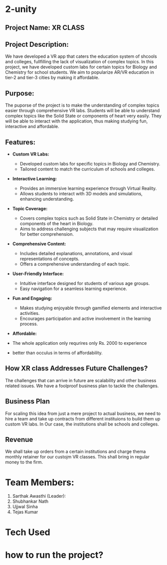 # 2-unity

## Project Name: XR CLASS

## Project Description: 
We have developed a VR app that caters the education system of shcools and colleges, fullfilling the lack of visualization of complex topics. In this project, we have developed custom labs for certain topics for Biology and Chemistry for school students. We aim to popularize AR/VR education in tier-2 and tier-3 cities by making it affordable.

## Purpose: 
The puporse of the project is to make the understanding of complex topics easier through comprehensive VR labs. Students will be able to understand complex topics like the Solid State or components of heart very easily. They will be able to interact with the application, thus making studying fun, interactive and affordable.

## Features:
- **Custom VR Labs:**
  - Developed custom labs for specific topics in Biology and Chemistry.
  - Tailored content to match the curriculum of schools and colleges.

- **Interactive Learning:**
  - Provides an immersive learning experience through Virtual Reality.
  - Allows students to interact with 3D models and simulations, enhancing understanding.

- **Topic Coverage:**
  - Covers complex topics such as Solid State in Chemistry or detailed components of the heart in Biology.
  - Aims to address challenging subjects that may require visualization for better comprehension.

- **Comprehensive Content:**
  - Includes detailed explanations, annotations, and visual representations of concepts.
  - Offers a comprehensive understanding of each topic.

- **User-Friendly Interface:**
  - Intuitive interface designed for students of various age groups.
  - Easy navigation for a seamless learning experience.

- **Fun and Engaging:**
  - Makes studying enjoyable through gamified elements and interactive activities.
  - Encourages participation and active involvement in the learning process.
- **Affordable:**
- The whole application only requrires only Rs. 2000 to experience
- better than occulus in terms of affordability.

## How XR class Addresses Future Challenges?

The challenges that can arrive in future are scalability and other business related issues. We have a foolproof business plan to tackle the challenges.

## Business Plan

For scaling this idea from just a mere project to actual business, we need to hire a team and take up contracts from different instituions to build them up custom VR labs. In Our case, the institutions shall be schools and colleges. 

## Revenue
We shall take up orders from a certain institutions and charge thema monthly retainer for our custojm VR classes. This shall bring in regular money to the firm.

# Team Members:
1. Sarthak Awasthi (Leader):
2. Shubhankar Nath
3. Ujjwal Sinha
4. Tejas Kumar

# Tech Used


# how to run the project?


